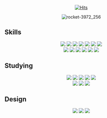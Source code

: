 <div align="center"> 

[![Hits](https://hits.seeyoufarm.com/api/count/incr/badge.svg?url=https%3A%2F%2Fgithub.com%2Fbora001%2Fhit-counter&count_bg=%23A877EF&title_bg=%235E15B0&icon=&icon_color=%23E7E7E7&title=Today&edge_flat=true)](https://hits.seeyoufarm.com)

 ![rocket-3972_256](https://github.com/bora001/bora001/assets/89189186/5b17963e-2d71-4f21-b9b7-711948c7aa14)


 <div align='left'>
  
## Skills

 </div>

<img src="https://img.shields.io/badge/HTML5-E34F26?style=flat-square&logo=HTML5&logoColor=white"/> <img src="https://img.shields.io/badge/CSS3-1572B6?style=flat-square&logo=CSS3&logoColor=white"/> <img src="https://img.shields.io/badge/Sass-CC6699?style=flat-square&logo=Sass&logoColor=white"/>
<img src="https://img.shields.io/badge/ChakraUI-319795?style=flat-square&logo=ChakraUI&logoColor=white"/> <img src="https://img.shields.io/badge/jQuery-09578D?style=flat-square&logo=jQuery&logoColor=white"/> <img src="https://img.shields.io/badge/JavaScript-F7DF1E?style=flat-square&logo=JavaScript&logoColor=white"/> <img src="https://img.shields.io/badge/Typescript-127EFA?style=flat-square&logo=Typescript&logoColor=white"/> <br/><img src="https://img.shields.io/badge/React-61DAFB?style=flat-square&logo=React&logoColor=white"/> <img src="https://img.shields.io/badge/Redux-764ABC?style=flat-square&logo=Redux&logoColor=white"/> <img src="https://img.shields.io/badge/redux-tookit-932FD5?style=flat-square&logo=redux-tookit&logoColor=white"/> <img src="https://img.shields.io/badge/GitHub-181717?style=flat-square&logo=GitHub&logoColor=white"/> <img src="https://img.shields.io/badge/TortoiseSVN-b7c3ec" /> <img src="https://img.shields.io/badge/firebase-FA8612?style=flat-square&logo=Firebase&logoColor=white"/>  

<div align='left'>

##  Studying

</div>

<img src="https://img.shields.io/badge/Next.js-061629?style=flat-square&logo=Next.js&logoColor=white"/> <img src="https://img.shields.io/badge/Node.js-339933?style=flat-square&logo=Node.js&logoColor=white"/> <img src="https://img.shields.io/badge/MongoDB-47A248?style=flat-square&logo=MongoDB&logoColor=white"/> <img src="https://img.shields.io/badge/Heroku-430098?style=flat-square&logo=Heroku&logoColor=white"/> <img src="https://img.shields.io/badge/Netlify-00C7B7?style=flat-square&logo=Netlify&logoColor=white"/><br/><img src="https://img.shields.io/badge/ReactQuery-ff4154?style=flat-square&logo=ReactQuery&logoColor=white"/> <img src="https://img.shields.io/badge/NotionAPI-242424?style=flat-square&logo=notion&logoColor=white"/> <img src="https://img.shields.io/badge/GraphQL-e535ab?style=flat-square&logo=GraphQl&logoColor=white"/>

<div align='left'>

## Design

</div>

<img src="https://img.shields.io/badge/Adobe Photoshop-31A8FF?style=flat-square&logo=AdobePhotoshop&logoColor=white"/> <img src="https://img.shields.io/badge/Adobe Illustrator-FF9A00?style=flat-square&logo=AdobeIllustrator&logoColor=white"/> <img src="https://img.shields.io/badge/Figma-F24E1E?style=flat-square&logo=Figma&logoColor=white"/> 

</div>
